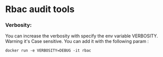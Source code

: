 # Rbac audit tools


### Verbosity:

You can increase the verbosity with specify the env variable VERBOSITY. Warning it's Case sensitive. You can add it with the following  param : 

```shell
docker run -e VERBOSITY=DEBUG -it rbac
```